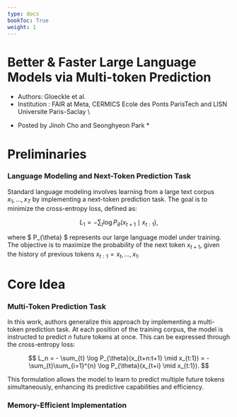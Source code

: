 ```yaml
---
type: docs
bookToc: True
weight: 1
---
```


# Better & Faster Large Language Models via Multi-token Prediction
- Authors: Gloeckle et al. 
- Institution : FAIR at Meta, CERMICS Ecole des Ponts ParisTech and LISN Universite Paris-Saclay \\
* Posted by Jinoh Cho and Seonghyeon Park *
  
# Preliminaries

### Language Modeling and Next-Token Prediction Task

Standard language modeling involves learning from a large text corpus $x_1, \ldots, x_T$ by implementing a next-token prediction task. The goal is to minimize the cross-entropy loss, defined as:

$$ 
L_1 = - \sum_{t} \log P_{\theta}(x_{t+1} \mid x_{t:1}), 
$$

where $ P_{\theta} $ represents our large language model under training. The objective is to maximize the probability of the next token $x_{t+1}$, given the history of previous tokens $x_{t:1} = x_t, \ldots, x_1$.

# Core Idea

### Multi-Token Prediction Task 

In this work, authors generalize this approach by implementing a multi-token prediction task. At each position of the training corpus, the model is instructed to predict $n$ future tokens at once. This can be expressed through the cross-entropy loss:

$$
L_n = - \sum_{t} \log P_{\theta}(x_{t+n:t+1} \mid x_{t:1}) = - \sum_{t}\sum_{i=1}^{n} \log P_{\theta}(x_{t+i} \mid x_{t:1}). 
$$

This formulation allows the model to learn to predict multiple future tokens simultaneously, enhancing its predictive capabilities and efficiency.

### Memory-Efficient Implementation

